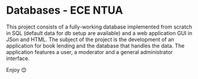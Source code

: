 # Databases - ECE NTUA

This project consists of a fully-working database implemented from scratch in SQL (default data for db setup are available) and a web application GUI in JSon and HTML.
The subject of the project is the development of an application for book lending and the database that handles the data. 
The application features a user, a moderator and a general administrator interface.

Enjoy 😊
